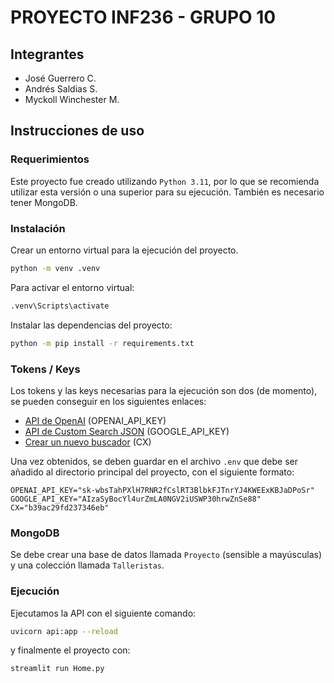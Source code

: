 # PROYECTO INF236 - GRUPO 10

## Integrantes

- José Guerrero C.
- Andrés Saldias S.
- Myckoll Winchester M.

## Instrucciones de uso

### Requerimientos

Este proyecto fue creado utilizando `Python 3.11`, por lo que se recomienda utilizar esta versión o una superior para su ejecución. También es necesario tener MongoDB.

### Instalación

Crear un entorno virtual para la ejecución del proyecto.

```bash
python -m venv .venv
```

Para activar el entorno virtual:

```bash
.venv\Scripts\activate
```

Instalar las dependencias del proyecto:

```bash
python -m pip install -r requirements.txt
```

### Tokens / Keys

Los tokens y las keys necesarias para la ejecución son dos (de momento), se pueden conseguir en los siguientes enlaces:

- [API de OpenAI](https://platform.openai.com/api-keys) (OPENAI_API_KEY)
- [API de Custom Search JSON](https://developers.google.com/custom-search/v1/overview?hl=es-419#api_key) (GOOGLE_API_KEY)
- [Crear un nuevo buscador](https://cse.google.com/cse/create/new) (CX)

Una vez obtenidos, se deben guardar en el archivo `.env` que debe ser añadido al directorio principal del proyecto, con el siguiente formato:

```env
OPENAI_API_KEY="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"
GOOGLE_API_KEY="AIzaSyBocYl4urZmLA0NGV2iUSWP30hrwZnSe88"
CX="b39ac29fd237346eb"
```

### MongoDB

Se debe crear una base de datos llamada `Proyecto` (sensible a mayúsculas) y una colección llamada `Talleristas`.

### Ejecución

Ejecutamos la API con el siguiente comando:

```bash
uvicorn api:app --reload
```

y finalmente el proyecto con:

```bash
streamlit run Home.py
```
